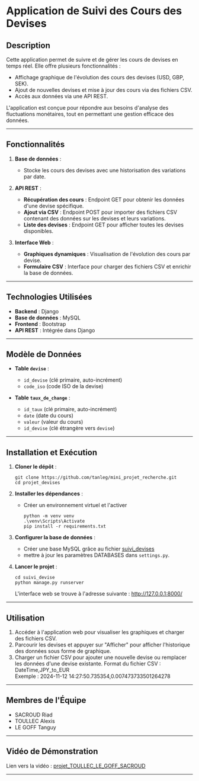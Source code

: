 # Application de Suivi des Cours des Devises

## Description

Cette application permet de suivre et de gérer les cours de devises en temps réel. Elle offre plusieurs fonctionnalités : 
- Affichage graphique de l'évolution des cours des devises (USD, GBP, SEK).
- Ajout de nouvelles devises et mise à jour des cours via des fichiers CSV.
- Accès aux données via une API REST.

L'application est conçue pour répondre aux besoins d'analyse des fluctuations monétaires, tout en permettant une gestion efficace des données.

---

## Fonctionnalités

1. **Base de données** :
   - Stocke les cours des devises avec une historisation des variations par date.

2. **API REST** :
   - **Récupération des cours** : Endpoint GET pour obtenir les données d'une devise spécifique.
   - **Ajout via CSV** : Endpoint POST pour importer des fichiers CSV contenant des données sur les devises et leurs variations.
   - **Liste des devises** : Endpoint GET pour afficher toutes les devises disponibles.

3. **Interface Web** :
   - **Graphiques dynamiques** : Visualisation de l'évolution des cours par devise.
   - **Formulaire CSV** : Interface pour charger des fichiers CSV et enrichir la base de données.

---

## Technologies Utilisées

- **Backend** : Django
- **Base de données** : MySQL
- **Frontend** : Bootstrap
- **API REST** : Intégrée dans Django

---

## Modèle de Données

- **Table `devise`** :
  - `id_devise` (clé primaire, auto-incrément)
  - `code_iso` (code ISO de la devise)

- **Table `taux_de_change`** :
  - `id_taux` (clé primaire, auto-incrément)
  - `date` (date du cours)
  - `valeur` (valeur du cours)
  - `id_devise` (clé étrangère vers `devise`)

---

## Installation et Exécution

1. **Cloner le dépôt** :
   ```
   git clone https://github.com/tanleg/mini_projet_recherche.git
   cd projet_devises
   ```

2. **Installer les dépendances** :
   - Créer un environnement virtuel et l'activer
     ```
     python -m venv venv
     .\venv\Scripts\Activate
     pip install -r requirements.txt
     ```

3. **Configurer la base de données** :
   - Créer une base MySQL grâce au fichier [suivi_devises](suivi_devises.sql)
   - mettre à jour les paramètres DATABASES dans `settings.py`.

4. **Lancer le projet** :
     ```
     cd suivi_devise
     python manage.py runserver
     ```
     L'interface web se trouve à l'adresse suivante : http://127.0.0.1:8000/
---

## Utilisation

1. Accéder à l'application web pour visualiser les graphiques et charger des fichiers CSV.
2. Parcourir les devises et appuyer sur "Afficher" pour afficher l'historique des données sous forme de graphique.
3. Charger un fichier CSV pour ajouter une nouvelle devise ou remplacer les données d'une devise existante.
   Format du fichier CSV : DateTime,JPY_to_EUR   
   Exemple : 2024-11-12 14:27:50.735354,0.007473733501264278

---

## Membres de l'Équipe

- SACROUD Riad
- TOULLEC Alexis
- LE GOFF Tanguy

---

## Vidéo de Démonstration

Lien vers la vidéo : [projet_TOULLEC_LE_GOFF_SACROUD](projet_TOULLEC_LE_GOFF_SACROUD.mp4)

---


